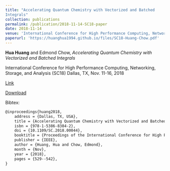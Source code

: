 ```yaml
---
title: "Accelerating Quantum Chemistry with Vectorized and Batched
Integrals"
collection: publications
permalink: /publication/2018-11-14-SC18-paper
date: 2018-11-14
venue: 'International Conference for High Performance Computing, Networking, Storage, and Analysis (SC18)'
paperurl: 'https://huanghua1994.github.io/files/SC18-Huang-Chow.pdf'
---
```

**Hua Huang** and Edmond Chow, *Accelerating Quantum Chemistry with Vectorized and Batched Integrals* 

International Conference for High Performance Computing, Networking, Storage, and Analysis (SC18)
Dallas, TX, Nov. 11-16, 2018  

[Link](https://dl.acm.org/doi/10.5555/3291656.3291711)

[Download](https://huanghua1994.github.io/files/SC18-Huang-Chow.pdf)

Bibtex:

```tex
@inproceedings{huang2018,
    address = {Dallas, TX, USA},
    title = {Accelerating Quantum Chemistry with Vectorized and Batched Integrals},
    isbn = {978-1-5386-8384-2},
    doi = {10.1109/SC.2018.00044},
    booktitle = {Proceedings of the International Conference for High Performance Computing, Networking, Storage and Analysis},
    publisher = {IEEE},
    author = {Huang, Hua and Chow, Edmond},
    month = {Nov},
    year = {2018},
    pages = {529--542},
}
```


